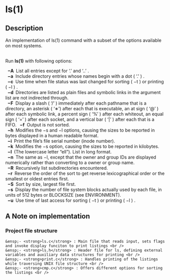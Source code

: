 # ls(1)

## Description
An implementation of ls(1) command with a subset of the options available on most systems.<br /><br />

Run <strong>ls(1)</strong> with following options: <br />

&ensp;<strong>−A</strong>&ensp;List all entries except for ‘.’ and ‘..’ .<br />
&ensp;<strong>−a</strong>&ensp;Include directory entries whose names begin with a dot ( ‘.’ ) .<br />
&ensp;<strong>−c</strong>&ensp;Use time when file status was last changed for sorting ( −t ) or printing ( −l ) .<br />
&ensp;<strong>−d</strong>&ensp;Directories are listed as plain files and symbolic links in the argument list are not indirected through.<br />
&ensp;<strong>−F</strong>&ensp;Display a slash ( ‘/’ ) immediately after each pathname that is a directory, an asterisk ( ‘∗’) after
each that is executable, an at sign ( ‘@’ ) after each symbolic link, a percent sign ( ‘%’ ) after each
whiteout, an equal sign ( ‘=’ ) after each socket, and a vertical bar ( ‘|’ ) after each that is a FIFO.
&ensp;<strong>−f</strong>&ensp;Output is not sorted.<br />
&ensp;<strong>−h</strong>&ensp;Modifies the −s and −l options, causing the sizes to be reported in bytes displayed in a human
readable format.<br />
&ensp;<strong>−i</strong>&ensp;Print the file’s file serial number (inode number).<br />
&ensp;<strong>−k</strong>&ensp;Modifies the −s option, causing the sizes to be reported in kilobytes. <br />
&ensp;<strong>−l</strong>&ensp;(The lowercase letter “ell”). List in long format. <br />
&ensp;<strong>−n</strong>&ensp;The same as −l, except that the owner and group IDs are displayed numerically rather than converting to a owner or group name. <br />
&ensp;<strong>−R</strong>&ensp;Recursively list subdirectories encountered. <br />
&ensp;<strong>−r</strong>&ensp;Reverse the order of the sort to get reverse lexicographical order or the smallest or oldest entries
first. <br />
&ensp;<strong>−S</strong>&ensp;Sort by size, largest file first. <br />
&ensp;<strong>−s</strong>&ensp;Display the number of file system blocks actually used by each file, in units of 512 bytes or BLOCKSIZE (see ENVIRONMENT). <br />
&ensp;<strong>−u</strong>&ensp;Use time of last access for sorting ( −t ) or printing ( −l ) . <br />

## A Note on implementation
### Project file structure
 
    &ensp;- <strong>ls.c</strong> : Main file that reads input, sets flags and invoke display funciton to print listings <br />
    &ensp;- <strong>ls.h</strong> : Header file for ls, defining external variables and auxiliary data structures for printing <br />
    &ensp;- <strong>print.c</strong> : Handles printing of the listings while traversing UNIX file structure <br />
    &ensp;- <strong>cmp.c</strong> : Offers different options for sorting the listings <br />
    
   
    

